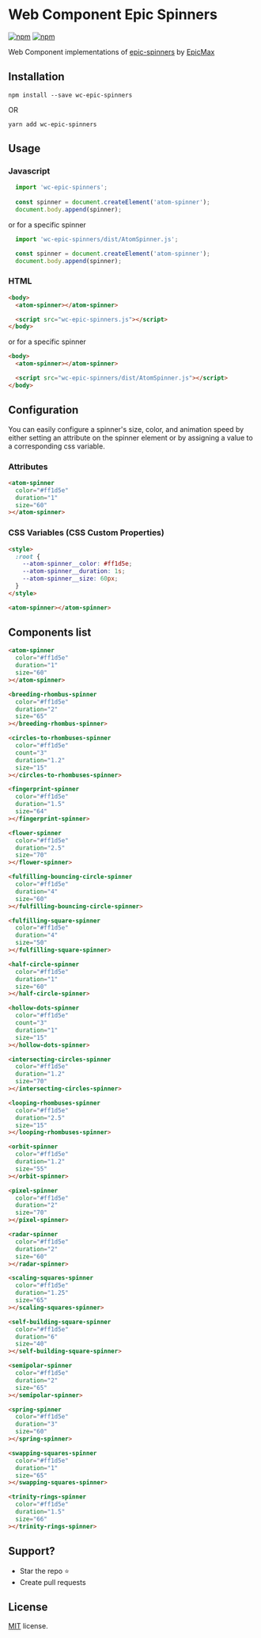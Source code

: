 # Web Component Epic Spinners
[![npm](https://img.shields.io/npm/v/wc-epic-spinners.svg?style=popout-square)](https://www.npmjs.com/package/wc-epic-spinners)
[![npm](https://img.shields.io/npm/l/wc-epic-spinners.svg?style=popout-square)](https://github.com/craigjennings11/wc-epic-spinners/blob/master/LICENSE)

Web Component implementations of [epic-spinners](https://github.com/epicmaxco/epic-spinners) by [EpicMax](http://epic-spinners.epicmax.co/)

## Installation

`npm install --save wc-epic-spinners`

OR

`yarn add wc-epic-spinners`

## Usage

### Javascript

```js  
  import 'wc-epic-spinners';
  
  const spinner = document.createElement('atom-spinner');
  document.body.append(spinner);
```

or for a specific spinner

```js
  import 'wc-epic-spinners/dist/AtomSpinner.js';

  const spinner = document.createElement('atom-spinner');
  document.body.append(spinner);
```

### HTML

```html
<body>
  <atom-spinner></atom-spinner>

  <script src="wc-epic-spinners.js"></script>
</body>
```

or for a specific spinner

```html
<body>
  <atom-spinner></atom-spinner>

  <script src="wc-epic-spinners/dist/AtomSpinner.js"></script>
</body>
```

## Configuration

You can easily configure a spinner's size, color, and animation speed by either setting an attribute on the spinner element or by assigning a value to a corresponding css variable.

### Attributes

```html
<atom-spinner
  color="#ff1d5e"
  duration="1"
  size="60"
></atom-spinner>
```

### CSS Variables (CSS Custom Properties)

```html
<style>
  :root {
    --atom-spinner__color: #ff1d5e;
    --atom-spinner__duration: 1s;
    --atom-spinner__size: 60px;
  }
</style>

<atom-spinner></atom-spinner>
```

## Components list


```html
<atom-spinner
  color="#ff1d5e"
  duration="1"
  size="60"
></atom-spinner>

<breeding-rhombus-spinner
  color="#ff1d5e"
  duration="2"
  size="65"
></breeding-rhombus-spinner>

<circles-to-rhombuses-spinner
  color="#ff1d5e"
  count="3"
  duration="1.2"
  size="15"
></circles-to-rhombuses-spinner>

<fingerprint-spinner
  color="#ff1d5e"
  duration="1.5"
  size="64"
></fingerprint-spinner>

<flower-spinner
  color="#ff1d5e"
  duration="2.5"
  size="70"
></flower-spinner>

<fulfilling-bouncing-circle-spinner
  color="#ff1d5e"
  duration="4"
  size="60"
></fulfilling-bouncing-circle-spinner>

<fulfilling-square-spinner
  color="#ff1d5e"
  duration="4"
  size="50"
></fulfilling-square-spinner>

<half-circle-spinner
  color="#ff1d5e"
  duration="1"
  size="60"
></half-circle-spinner>

<hollow-dots-spinner
  color="#ff1d5e"
  count="3"
  duration="1"
  size="15"
></hollow-dots-spinner>

<intersecting-circles-spinner
  color="#ff1d5e"
  duration="1.2"
  size="70"
></intersecting-circles-spinner>

<looping-rhombuses-spinner
  color="#ff1d5e"
  duration="2.5"
  size="15"
></looping-rhombuses-spinner>

<orbit-spinner
  color="#ff1d5e"
  duration="1.2"
  size="55"
></orbit-spinner>

<pixel-spinner
  color="#ff1d5e"
  duration="2"
  size="70"
></pixel-spinner>

<radar-spinner
  color="#ff1d5e"
  duration="2"
  size="60"
></radar-spinner>

<scaling-squares-spinner
  color="#ff1d5e"
  duration="1.25"
  size="65"
></scaling-squares-spinner>

<self-building-square-spinner
  color="#ff1d5e"
  duration="6"
  size="40"
></self-building-square-spinner>

<semipolar-spinner
  color="#ff1d5e"
  duration="2"
  size="65"
></semipolar-spinner>

<spring-spinner
  color="#ff1d5e"
  duration="3"
  size="60"
></spring-spinner>

<swapping-squares-spinner
  color="#ff1d5e"
  duration="1"
  size="65"
></swapping-squares-spinner>

<trinity-rings-spinner
  color="#ff1d5e"
  duration="1.5"
  size="66"
></trinity-rings-spinner>
```

## Support?
- Star the repo :star:
- Create pull requests 

## License
[MIT](https://github.com/craigjennings11/wc-epic-spinners/blob/master/LICENSE) license.
